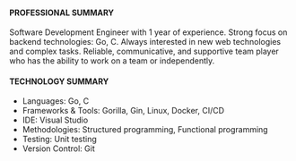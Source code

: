 <!--
**Arvph/arvph** is a ✨ _special_ ✨ repository because its `README.md` (this file) appears on your GitHub profile.

Here are some ideas to get you started:
- 🔭 I’m currently working on ...
- 🌱 I’m currently learning ...
- 👯 I’m looking to collaborate on ...
- 🤔 I’m looking for help with ...
- 💬 Ask me about ...
- 📫 How to reach me: ...
- 😄 Pronouns: ...
- ⚡ Fun fact: ...
-->

<!--Currently I'm a student of "School 21".-->


#### PROFESSIONAL SUMMARY
Software Development Engineer with 1 year of experience. Strong focus on backend technologies: Go, C. Always interested in new web technologies and complex tasks. Reliable, communicative, and supportive team player who has the ability to work on a team or independently. 

#### TECHNOLOGY SUMMARY
- Languages:	Go, C
- Frameworks & Tools:	Gorilla, Gin, Linux, Docker, CI/CD
- IDE:	Visual Studio
- Methodologies: Structured programming, Functional programming
- Testing: Unit testing
- Version Control:	Git

